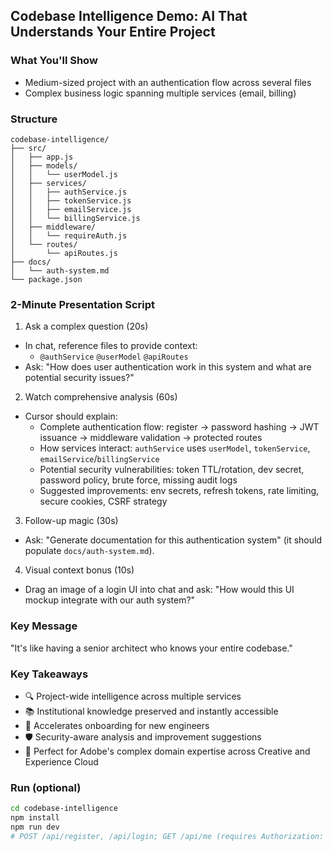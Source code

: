 ## Codebase Intelligence Demo: AI That Understands Your Entire Project

### What You'll Show
- Medium-sized project with an authentication flow across several files
- Complex business logic spanning multiple services (email, billing)

### Structure
```
codebase-intelligence/
├── src/
│   ├── app.js
│   ├── models/
│   │   └── userModel.js
│   ├── services/
│   │   ├── authService.js
│   │   ├── tokenService.js
│   │   ├── emailService.js
│   │   └── billingService.js
│   ├── middleware/
│   │   └── requireAuth.js
│   └── routes/
│       └── apiRoutes.js
├── docs/
│   └── auth-system.md
└── package.json
```

### 2-Minute Presentation Script

1) Ask a complex question (20s)
- In chat, reference files to provide context:
  - `@authService` `@userModel` `@apiRoutes`
- Ask: "How does user authentication work in this system and what are potential security issues?"

2) Watch comprehensive analysis (60s)
- Cursor should explain:
  - Complete authentication flow: register → password hashing → JWT issuance → middleware validation → protected routes
  - How services interact: `authService` uses `userModel`, `tokenService`, `emailService`/`billingService`
  - Potential security vulnerabilities: token TTL/rotation, dev secret, password policy, brute force, missing audit logs
  - Suggested improvements: env secrets, refresh tokens, rate limiting, secure cookies, CSRF strategy

3) Follow-up magic (30s)
- Ask: "Generate documentation for this authentication system" (it should populate `docs/auth-system.md`).

4) Visual context bonus (10s)
- Drag an image of a login UI into chat and ask: "How would this UI mockup integrate with our auth system?"

### Key Message
"It's like having a senior architect who knows your entire codebase."

### Key Takeaways
- 🔍 Project-wide intelligence across multiple services
- 📚 Institutional knowledge preserved and instantly accessible
- 🚀 Accelerates onboarding for new engineers
- 🛡️ Security-aware analysis and improvement suggestions
- 🎯 Perfect for Adobe's complex domain expertise across Creative and Experience Cloud

### Run (optional)
```bash
cd codebase-intelligence
npm install
npm run dev
# POST /api/register, /api/login; GET /api/me (requires Authorization: Bearer <token>)
```


